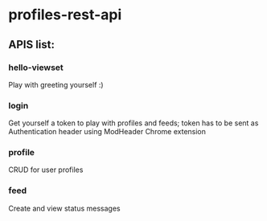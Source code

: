 # profiles-rest-api

## APIS list:

### hello-viewset
Play with greeting yourself :)

### login
Get yourself a token to play with profiles and feeds;
token has to be sent as Authentication header using ModHeader Chrome extension

### profile
CRUD for user profiles

### feed
Create and view status messages